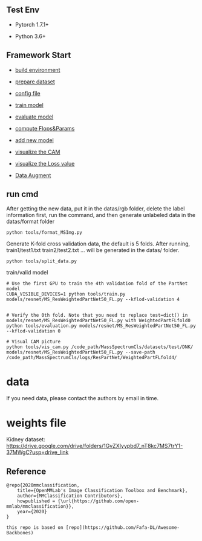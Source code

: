 ## Test Env

- Pytorch 1.7.1+

- Python 3.6+

## Framework Start

- [build environment](https://github.com/whisperH/ProteoNet/blob/main/datas/docs/Environment_setting.md)

- [prepare dataset](https://github.com/whisperH/ProteoNet/blob/main/datas/docs/Data_preparing.md)

- [config file](https://github.com/whisperH/ProteoNet/blob/main/datas/docs/Configs_description.md)

- [train model](https://github.com/whisperH/ProteoNet/blob/main/datas/docs/How_to_train.md)

- [evaluate model](https://github.com/whisperH/ProteoNet/blob/main/datas/docs/How_to_eval.md)

- [compute Flops\&Params](https://github.com/whisperH/ProteoNet/blob/main/datas/docs/Calculate_Flops.md)

- [add new model](https://github.com/whisperH/ProteoNet/blob/main/datas/docs/Add_modules.md)

- [visualize the CAM](https://github.com/whisperH/ProteoNet/blob/main/datas/docs/CAM_visualization.md)

- [visualize the Loss value](https://github.com/whisperH/ProteoNet/blob/main/datas/docs/Lr_visualization.md)

- [Data Augment](https://github.com/whisperH/ProteoNet/blob/main/datas/docs/Pipeline_visualization.md)

## run cmd

After getting the new data, put it in the datas/rgb folder, delete the label information first, run the command, and then generate unlabeled data in the datas/format folder

```markup
python tools/format_MSImg.py
```

Generate K-fold cross validation data, the default is 5 folds. After running, train1/test1.txt train2/test2.txt ... will be generated in the datas/ folder.

```markup
python tools/split_data.py
```

train/valid model

```markup
# Use the first GPU to train the 4th validation fold of the PartNet model
CUDA_VISIBLE_DEVICES=1 python tools/train.py models/resnet/MS_ResWeightedPartNet50_FL.py --kflod-validation 4


# Verify the 0th fold. Note that you need to replace test=dict() in models/resnet/MS_ResWeightedPartNet50_FL.py with WeightedPartFLfold0
python tools/evaluation.py models/resnet/MS_ResWeightedPartNet50_FL.py --kflod-validation 0

# Visual CAM picture
python tools/vis_cam.py /code_path/MassSpectrumCls/datasets/test/DNK/ models/resnet/MS_ResWeightedPartNet50_FL.py --save-path /code_path/MassSpectrumCls/logs/ResPartNet/WeightedPartFLfold4/
```

# data
If you need data, please contact the authors by email in time.

# weights file
Kidney dataset: https://drive.google.com/drive/folders/1GvZXIyypbd7_nT8kc7MS7trY1-37MWgC?usp=drive_link


## Reference

    @repo{2020mmclassification,
        title={OpenMMLab's Image Classification Toolbox and Benchmark},
        author={MMClassification Contributors},
        howpublished = {\url{https://github.com/open-mmlab/mmclassification}},
        year={2020}
    }

    this repo is based on [repo](https://github.com/Fafa-DL/Awesome-Backbones)
